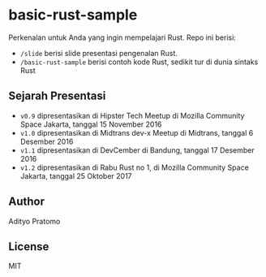 # basic-rust-sample
Perkenalan untuk Anda yang ingin mempelajari Rust. Repo ini berisi:
- `/slide` berisi slide presentasi pengenalan Rust.
- `/basic-rust-sample` berisi contoh kode Rust, sedikit tur di dunia sintaks Rust

## Sejarah Presentasi
- `v0.9` dipresentasikan di Hipster Tech Meetup di Mozilla Community Space Jakarta, tanggal 15 November 2016
- `v1.0` dipresentasikan di Midtrans dev-x Meetup di Midtrans, tanggal 6 Desember 2016
- `v1.1` dipresentasikan di DevCember di Bandung, tanggal 17 Desember 2016
- `v1.2` dipresentasikan di Rabu Rust no 1, di Mozilla Community Space Jakarta, tanggal 25 Oktober 2017

## Author
Adityo Pratomo

## License
MIT
